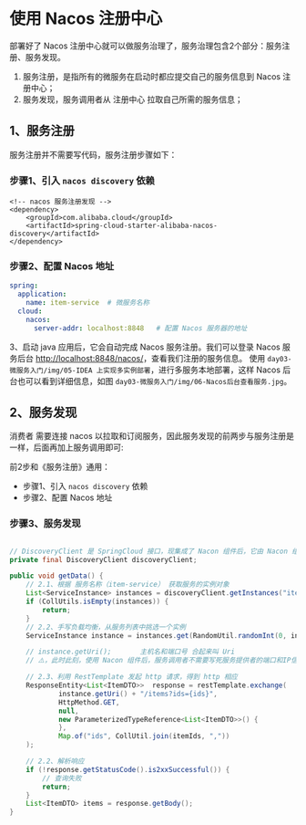 # 使用 Nacos 注册中心
部署好了 Nacos 注册中心就可以做服务治理了，服务治理包含2个部分：服务注册、服务发现。

1. 服务注册，是指所有的微服务在启动时都应提交自己的服务信息到 Nacos 注册中心；
2. 服务发现，服务调用者从 注册中心 拉取自己所需的服务信息；

## 1、服务注册
服务注册并不需要写代码，服务注册步骤如下：

### 步骤1、引入 `nacos discovery` 依赖

```pom
<!-- nacos 服务注册发现 -->
<dependency>
    <groupId>com.alibaba.cloud</groupId>
    <artifactId>spring-cloud-starter-alibaba-nacos-discovery</artifactId>
</dependency>
```

### 步骤2、配置 Nacos 地址

```yaml
spring:
  application:
    name: item-service  # 微服务名称
  cloud:
    nacos:
      server-addr: localhost:8848   # 配置 Nacos 服务器的地址
```

3、启动 java 应用后，它会自动完成 Nacos 服务注册。我们可以登录 Nacos 服务后台 <http://localhost:8848/nacos/>，查看我们注册的服务信息。
使用 `day03-微服务入门/img/05-IDEA 上实现多实例部署`，进行多服务本地部署，这样 Nacos 后台也可以看到详细信息，如图 `day03-微服务入门/img/06-Nacos后台查看服务.jpg`。

## 2、服务发现
消费者 需要连接 nacos 以拉取和订阅服务，因此服务发现的前两步与服务注册是一样，后面再加上服务调用即可:

前2步和《服务注册》通用：
* 步骤1、引入 `nacos discovery` 依赖
* 步骤2、配置 Nacos 地址

### 步骤3、服务发现
```java

// DiscoveryClient 是 SpringCloud 接口，现集成了 Nacon 组件后，它由 Nacon 组件去实现，用于在微服务架构中动态获取服务实例信息‌。
private final DiscoveryClient discoveryClient;

public void getData() {
    // 2.1、根据 服务名称（item-service） 获取服务的实例对象
    List<ServiceInstance> instances = discoveryClient.getInstances("item-service");
    if (CollUtils.isEmpty(instances)) {
        return;
    }
    // 2.2、手写负载均衡，从服务列表中挑选一个实例
    ServiceInstance instance = instances.get(RandomUtil.randomInt(0, instances.size()));

    // instance.getUri();       主机名和端口号 合起来叫 Uri
    // ⚠️，此时此刻，使用 Nacon 组件后，服务调用者不需要写死服务提供者的端口和IP信息，而是每次通过 服务名称 动态获取它当前的 实例列表，还可以通过负载均衡从中获取一个可用的实例。

    // 2.3、利用 RestTemplate 发起 http 请求，得到 http 相应
    ResponseEntity<List<ItemDTO>>  response = restTemplate.exchange(
            instance.getUri() + "/items?ids={ids}",
            HttpMethod.GET,
            null,
            new ParameterizedTypeReference<List<ItemDTO>>() {
            },
            Map.of("ids", CollUtil.join(itemIds, ","))
    );

    // 2.2、解析响应
    if (!response.getStatusCode().is2xxSuccessful()) {
        // 查询失败
        return;
    }
    List<ItemDTO> items = response.getBody();
}
```